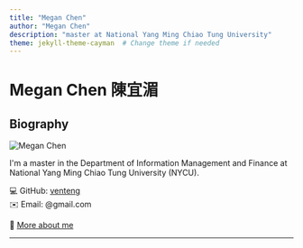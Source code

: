 ```yaml
---
title: "Megan Chen"
author: "Megan Chen"
description: "master at National Yang Ming Chiao Tung University"
theme: jekyll-theme-cayman  # Change theme if needed
---
```


# Megan Chen 陳宜湄

## Biography
![Megan Chen](https://github.com/user-attachments/assets/3a0adaf4-388e-475a-95dc-5f91d2fb3664)

I'm a master in the Department of Information Management and Finance at National Yang Ming Chiao Tung University (NYCU). 

💻 GitHub: [venteng](https://github.com/venteng)  
✉️ Email: @gmail.com  

🔗 [More about me](https://venteng.github.io/bio.html)

---
